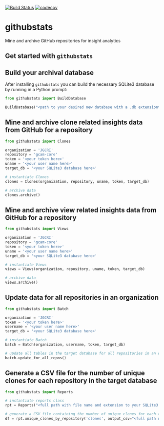 [![Build Status](https://travis-ci.org/JGCRI/githubstats.svg?branch=master)](https://travis-ci.org/JGCRI/githubstats)
[![codecov](https://codecov.io/gh/JGCRI/githubstats/branch/master/graph/badge.svg)](https://codecov.io/gh/JGCRI/githubstats)

# githubstats
Mine and archive GitHub repositories for insight analytics

## Get started with `githubstats`

## Build your archival database
After installing `githubstats` you can build the necessary SQLite3 database by running in a Python prompt:

```python
from githubstats import BuildDatabase

BuildDatabase("<path to your desired new database with a .db extension>")
```

## Mine and archive clone related insights data from GitHub for a repository

```python
from githubstats import Clones

organization = 'JGCRI'
repository = 'gcam-core'
token = '<your token here>'
uname = '<your user name here>'
target_db = '<your SQLite3 database here>'

# instantiate Clones
clones = Clones(organization, repository, uname, token, target_db)

# archive data
clones.archive()
```

## Mine and archive view related insights data from GitHub for a repository

```python
from githubstats import Views

organization = 'JGCRI'
repository = 'gcam-core'
token = '<your token here>'
uname = '<your user name here>'
target_db = '<your SQLite3 database here>'

# instantiate Views
views = Views(organization, repository, uname, token, target_db)

# archive data
views.archive()
```

## Update data for all repositories in an organization

```python
from githubstats import Batch

organization = 'JGCRI'
token = '<your token here>'
username = '<your user name here>'
target_db = '<your SQLite3 database here>'

# instantiate Batch
batch = Batch(organization, username, token, target_db)

# update all tables in the target database for all repositories in an organization
batch.update_for_all_repos()
```

## Generate a CSV file for the number of unique clones for each repository in the target database

```python
from githubstats import Reports

# instantiate reports class
rpt = Reports("<full path with file name and extension to your SQLite3 database>")

# generate a CSV file containing the number of unique clones for each repository in the database
df = rpt.unique_clones_by_repository('clones', output_csv="<full path with file name and extension to your output CSV file>")
```
